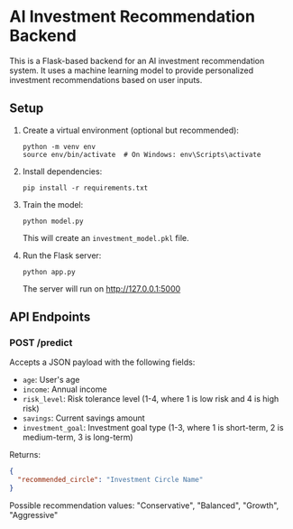 # AI Investment Recommendation Backend

This is a Flask-based backend for an AI investment recommendation system. It uses a machine learning model to provide personalized investment recommendations based on user inputs.

## Setup

1. Create a virtual environment (optional but recommended):
   ```
   python -m venv env
   source env/bin/activate  # On Windows: env\Scripts\activate
   ```

2. Install dependencies:
   ```
   pip install -r requirements.txt
   ```

3. Train the model:
   ```
   python model.py
   ```
   This will create an `investment_model.pkl` file.

4. Run the Flask server:
   ```
   python app.py
   ```
   The server will run on http://127.0.0.1:5000

## API Endpoints

### POST /predict

Accepts a JSON payload with the following fields:
- `age`: User's age
- `income`: Annual income
- `risk_level`: Risk tolerance level (1-4, where 1 is low risk and 4 is high risk)
- `savings`: Current savings amount
- `investment_goal`: Investment goal type (1-3, where 1 is short-term, 2 is medium-term, 3 is long-term)

Returns:
```json
{
  "recommended_circle": "Investment Circle Name"
}
```

Possible recommendation values: "Conservative", "Balanced", "Growth", "Aggressive" 